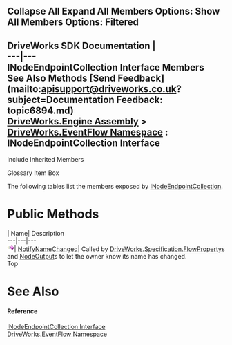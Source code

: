 Collapse All Expand All Members Options: Show All  Members Options: Filtered   
---  
DriveWorks SDK Documentation  |   
---|---  
INodeEndpointCollection Interface Members   
See Also Methods [Send Feedback](mailto:apisupport@driveworks.co.uk?subject=Documentation Feedback: topic6894.md)  
[DriveWorks.Engine Assembly](topic2156.md) > [DriveWorks.EventFlow Namespace](topic6871.md) : INodeEndpointCollection Interface  
---  
  
Include Inherited Members    


Glossary Item Box

The following tables list the members exposed by [INodeEndpointCollection](topic6894.md).

# Public Methods

| Name| Description  
---|---|---  
![ Method](dotnetimages/Method.gif)| [NotifyNameChanged](topic6899.md)| Called by [DriveWorks.Specification.FlowProperty](topic10946.md)s and [NodeOutput](topic7074.md)s to let the owner know its name has changed.   
Top

# See Also

#### Reference

[INodeEndpointCollection Interface](topic6894.md)   
[DriveWorks.EventFlow Namespace](topic6871.md)


